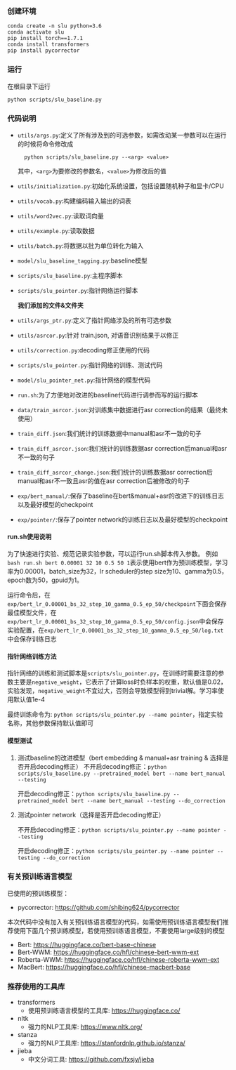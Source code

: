 ### 创建环境

    conda create -n slu python=3.6
    conda activate slu
    pip install torch==1.7.1
    conda install transformers
    pip install pycorrector

### 运行

在根目录下运行

    python scripts/slu_baseline.py

### 代码说明

+ `utils/args.py`:定义了所有涉及到的可选参数，如需改动某一参数可以在运行的时候将命令修改成
  
        python scripts/slu_baseline.py --<arg> <value>
    
    其中，`<arg>`为要修改的参数名，`<value>`为修改后的值
    
+ `utils/initialization.py`:初始化系统设置，包括设置随机种子和显卡/CPU

+ `utils/vocab.py`:构建编码输入输出的词表

+ `utils/word2vec.py`:读取词向量

+ `utils/example.py`:读取数据

+ `utils/batch.py`:将数据以批为单位转化为输入

+ `model/slu_baseline_tagging.py`:baseline模型

+ `scripts/slu_baseline.py`:主程序脚本

+ `scripts/slu_pointer.py`:指针网络运行脚本



  **我们添加的文件&文件夹**

+ `utils/args_ptr.py`:定义了指针网络涉及的所有可选参数
+ `utils/asrcor.py`:针对 train.json, 对语音识别结果于以修正
+ `utils/correction.py`:decoding修正使用的代码
+ `scripts/slu_pointer.py`:指针网络的训练、测试代码
+ `model/slu_pointer_net.py`:指针网络的模型代码
+ `run.sh`:为了方便地对改进的baseline代码进行调参而写的运行脚本
+ `data/train_asrcor.json`:对训练集中数据进行asr correction的结果（最终未使用）
+ `train_diff.json`:我们统计的训练数据中manual和asr不一致的句子
+ `train_diff_asrcor.json`:我们统计的训练数据asr correction后manual和asr不一致的句子
+ `train_diff_asrcor_change.json`:我们统计的训练数据asr correction后manual和asr不一致且asr的值在asr correction后被修改的句子
+ `exp/bert_manual/`:保存了baseline在bert&manual+asr的改进下的训练日志以及最好模型的checkpoint
+ `exp/pointer/`:保存了pointer network的训练日志以及最好模型的checkpoint



#### run.sh使用说明

为了快速进行实验、规范记录实验参数，可以运行run.sh脚本传入参数。
例如`bash run.sh bert 0.00001 32 10 0.5 50 1`表示使用bert作为预训练模型，学习率为0.00001，batch_size为32，lr scheduler的step size为10、gamma为0.5，epoch数为50，gpuid为1。

运行命令后，在`exp/bert_lr_0.00001_bs_32_step_10_gamma_0.5_ep_50/checkpoint`下面会保存最佳模型文件，在`exp/bert_lr_0.00001_bs_32_step_10_gamma_0.5_ep_50/config.json`中会保存实验配置，在`exp/bert_lr_0.00001_bs_32_step_10_gamma_0.5_ep_50/log.txt`中会保存训练日志



#### 指针网络训练方法

指针网络的训练和测试脚本是`scripts/slu_pointer.py`，在训练时需要注意的参数主要是`negative_weight`，它表示了计算loss时负样本的权重，默认值是0.02，实验发现，`negative_weight`不宜过大，否则会导致模型得到trivial解。学习率使用默认值1e-4

最终训练命令为: `python scripts/slu_pointer.py --name pointer`，指定实验名称，其他参数保持默认值即可



#### 模型测试
1. 测试baseline的改进模型（bert embedding & manual+asr training & 选择是否开启decoding修正）
   不开启decoding修正：`python scripts/slu_baseline.py --pretrained_model bert --name bert_manual --testing`
   
   开启decoding修正：`python scripts/slu_baseline.py --pretrained_model bert --name bert_manual --testing --do_correction`
   
2. 测试pointer network（选择是否开启decoding修正）

   不开启decoding修正：`python scripts/slu_pointer.py --name pointer --testing`

   开启decoding修正：`python scripts/slu_pointer.py --name pointer --testing --do_correction`

### 有关预训练语言模型
已使用的预训练模型：
+ pycorrector: https://github.com/shibing624/pycorrector

本次代码中没有加入有关预训练语言模型的代码，如需使用预训练语言模型我们推荐使用下面几个预训练模型，若使用预训练语言模型，不要使用large级别的模型
+ Bert: https://huggingface.co/bert-base-chinese
+ Bert-WWM: https://huggingface.co/hfl/chinese-bert-wwm-ext
+ Roberta-WWM: https://huggingface.co/hfl/chinese-roberta-wwm-ext
+ MacBert: https://huggingface.co/hfl/chinese-macbert-base

### 推荐使用的工具库
+ transformers
  + 使用预训练语言模型的工具库: https://huggingface.co/
+ nltk
  + 强力的NLP工具库: https://www.nltk.org/
+ stanza
  + 强力的NLP工具库: https://stanfordnlp.github.io/stanza/
+ jieba
  + 中文分词工具: https://github.com/fxsjy/jieba
